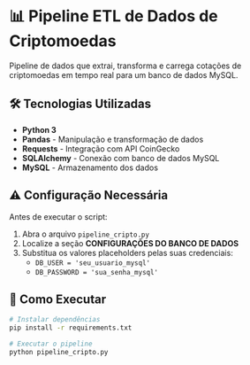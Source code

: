 # 📊 Pipeline ETL de Dados de Criptomoedas

Pipeline de dados que extrai, transforma e carrega cotações de criptomoedas em tempo real para um banco de dados MySQL.

## 🛠️ Tecnologias Utilizadas

- **Python 3**
- **Pandas** - Manipulação e transformação de dados
- **Requests** - Integração com API CoinGecko
- **SQLAlchemy** - Conexão com banco de dados MySQL
- **MySQL** - Armazenamento dos dados

## ⚠️ Configuração Necessária

Antes de executar o script:

1. Abra o arquivo `pipeline_cripto.py`
2. Localize a seção **CONFIGURAÇÕES DO BANCO DE DADOS**
3. Substitua os valores placeholders pelas suas credenciais:
   - `DB_USER = 'seu_usuario_mysql'`
   - `DB_PASSWORD = 'sua_senha_mysql'`

## 🚀 Como Executar

```bash
# Instalar dependências
pip install -r requirements.txt

# Executar o pipeline
python pipeline_cripto.py